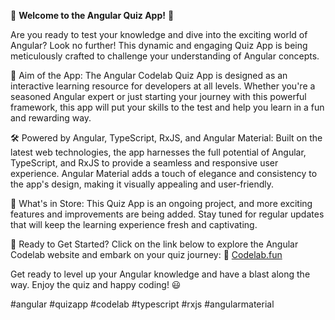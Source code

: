 🚀 <b>Welcome to the Angular Quiz App!</b> 🧠

Are you ready to test your knowledge and dive into the exciting world of Angular? Look no further! This dynamic and engaging Quiz App is being meticulously crafted to challenge your understanding of Angular concepts.

🎯 Aim of the App:
The Angular Codelab Quiz App is designed as an interactive learning resource for developers at all levels. Whether you're a seasoned Angular expert or just starting your journey with this powerful framework, this app will put your skills to the test and help you learn in a fun and rewarding way.

🛠️ Powered by Angular, TypeScript, RxJS, and Angular Material:
Built on the latest web technologies, the app harnesses the full potential of Angular, TypeScript, and RxJS to provide a seamless and responsive user experience. Angular Material adds a touch of elegance and consistency to the app's design, making it visually appealing and user-friendly.

🌟 What's in Store:
This Quiz App is an ongoing project, and more exciting features and improvements are being added. Stay tuned for regular updates that will keep the learning experience fresh and captivating.

🎉 Ready to Get Started?
Click on the link below to explore the Angular Codelab website and embark on your quiz journey:
🔗 [Codelab.fun](https://www.codelab.fun)

Get ready to level up your Angular knowledge and have a blast along the way. Enjoy the quiz and happy coding! 😃

#angular #quizapp #codelab #typescript #rxjs #angularmaterial
